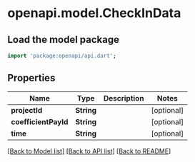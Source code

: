 # openapi.model.CheckInData

## Load the model package
```dart
import 'package:openapi/api.dart';
```

## Properties
Name | Type | Description | Notes
------------ | ------------- | ------------- | -------------
**projectId** | **String** |  | [optional] 
**coefficientPayId** | **String** |  | [optional] 
**time** | **String** |  | [optional] 

[[Back to Model list]](../README.md#documentation-for-models) [[Back to API list]](../README.md#documentation-for-api-endpoints) [[Back to README]](../README.md)


